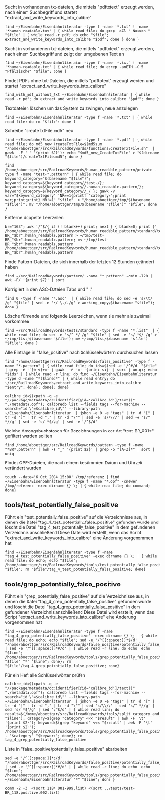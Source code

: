Sucht in vorhandenen txt-dateien, die mittels "pdftotext" erzeugt werden, nach einem Suchbegriff und startet "extract_and_write_keywords_into_calibre"

```
find ~/Eisenbahn/Eisenbahnliteratur -type f -name '*.txt' ! -name '*human-readable.txt' | { while read file; do grep -aEl " Nossen " "$file" | { while read -r pdf; do echo "$file"; extract_and_write_keywords_into_calibre "$pdf"; done } done }
```

Sucht in vorhandenen txt-dateien, die mittels "pdftotext" erzeugt werden, nach einem Suchbegriff und zeigt den umgebenen Text an

```
find ~/Eisenbahn/Eisenbahnliteratur -type f -name '*.txt' ! -name '*human-readable.txt' | { while read file; do egrep -anETH -C 5 "Pfälzische" "$file"; done }
```

Findet PDFs ohne txt-Dateien, die mittels "pdftotext" erzeugt werden und startet "extract_and_write_keywords_into_calibre"

```
find_with_pdf_without_txt ~/Eisenbahn/Eisenbahnliteratur | { while read -r pdf; do extract_and_write_keywords_into_calibre "$pdf"; done }
```

Textdateien löschen um das System zu zwingen, neue anzulegen

```
find ~/Eisenbahn/Eisenbahnliteratur -type f -name '*.txt' | { while read file; do rm "$file"; done }
```

Schreibe "createTxtFile.md5" neu

```
find ~/Eisenbahn/Eisenbahnliteratur -type f -name '*.pdf' | { while read file; do md5_new_CreateTxtFile=$(md5sum "/home/aboettger/src/RailroadKeywords/functions/createTxtFile.sh"  | gawk  -F ' ' '{print $1}'); echo "$md5_new_CreateTxtFile" > "$(dirname "$file")/createTxtFile.md5"; done }
```

```
find /home/aboettger/src/RailroadKeywords/human_readable_pattern/private -type f -name "test-*.pattern" | { while read file; do keyword_category="$(basename "$file")";  keyword_category=${keyword_category//test-/}; keyword_category=${keyword_category//.human_readable.pattern/}; keyword_category=${keyword_category//_/ }; gawk -v var="$keyword_category" 'NR==1{printf "category=";print var;print;print} NR!=1' "$file"  > "/home/aboettger/tmp/$(basename "$file")"; mv "/home/aboettger/tmp/$(basename "$file")" "$file"; done }
```

Entferne doppelte Leerzeilen

```
br="163"; awk '/^$/{ if (! blank++) print; next } { blank=0; print }' /home/aboettger/src/RailroadKeywords/human_readable_pattern/standard/test-BR_"$br".human_readable.pattern > ~/tmp/test-BR_"$br".human_readable.pattern; mv ~/tmp/test-BR_"$br".human_readable.pattern /home/aboettger/src/RailroadKeywords/human_readable_pattern/standard/test-BR_"$br".human_readable.pattern
```

Finde Pattern-Dateien, die sich innerhalb der letzten 12 Stunden geändert haben

```
find ~/src/RailroadKeywords/pattern/ -name "*.pattern" -cmin -720 | awk -F/ '{print $7}' | sort
```

Korrigiert in den ASC-Dateien Tabs und " ."

```
find 0 -type f -name "*.asc"  | { while read file; do sed -e 's/\t/ /g' "$file" | sed -e 's/ \././g' > working_copy/$(basename "$file"); done }
```

Lösche führende und folgende Leerzeichen, wenn sie mehr als zweimal vorkommen

```
find ~/src/RailroadKeywords/tests/standard -type f -name "*.list"  | { while read file; do sed -e 's/^ */ /g' "$file" | sed -e 's/ *$/ /g' > ~/tmp/list/$(basename "$file"); mv ~/tmp/list/$(basename "$file") "$file"; done }
```

Alle Einträge in "false_positive" nach Schlüsselwörtern durchsuchen lassen

```
find "/home/aboettger/src/RailroadKeywords/false_positive" -type f -name "*.pattern" | { while read file; do ids=$(sed -e '/^#/d' "$file" | grep -E "^[0-9]+=" | gawk  -F '=' '{print $1}' | sort | uniq); echo "$ids" | { while read -r line; do find ~/Eisenbahn/Eisenbahnliteratur -type d -name "*($line)*" | { while read entry; do ~/src/RailroadKeywords/extract_and_write_keywords_into_calibre "$entry"; done}; done}; done}
```

```
calibre_id=$(xpath -q -e "//package/metadata/dc:identifier[@id='calibre_id']/text()" "./metadata.opf"); calibredb list --fields tags --for-machine --search="id:\"=$calibre_id\"" --library-path ~/Eisenbahn/Eisenbahnliteratur  | jshon -e 0 -e "tags" | tr -d "[" | tr -d "]" | tr -d "," | tr -d "\"" | sed -e 's/\\//' | sed -e 's/^ *//g' | sed -e 's/ *$//g' | sed -e '/^$/d'
```


Welche Anfangsbuchstaben für Bezeichnungen in der Art "test-BR_001*" gefiltert werden sollten

```
find /home/aboettger/src/RailroadKeywords/pattern -type f -name "*BR*.pattern" | awk -F "_" '{print $2}' | grep -o "[A-Z]*" | sort | uniq
```

Findet OPF-Dateien, die nach einem bestimmten Datum und Uhrzeit verändert wurden

```
touch --date='6 Oct 2014 15:00' /tmp/referenz | find ~/Eisenbahn/Eisenbahnliteratur -type f -name "*.opf" -cnewer /tmp/referenz -exec dirname {} \; | { while read file; do command; done}
```

tools/test_potentially_false_positive
----------

Führt ein "test_potentially_false_positive" auf die Verzeichnisse aus, in denen die Datei "tag_4_test_potentially_false_positive" gefunden wurde und löscht die Datei "tag_4_test_potentially_false_positive" in dem gefundenen Verzeichnis anschließend
Diese Datei wird erstellt, wenn das Script "extract_and_write_keywords_into_calibre" eine Änderung vorgenommen hat

```
find ~/Eisenbahn/Eisenbahnliteratur -type f -name "tag_4_test_potentially_false_positive" -exec dirname {} \; | { while read file; do echo; echo "$file"; /home/aboettger/src/RailroadKeywords/tools/test_potentially_false_positive "$file"; rm "$file"/tag_4_test_potentially_false_positive; done}
```

tools/grep_potentially_false_positive
----------

Führt ein "grep_potentially_false_positive" auf die Verzeichnisse aus, in denen die Datei "tag_4_grep_potentially_false_positive" gefunden wurde und löscht die Datei "tag_4_grep_potentially_false_positive" in dem gefundenen Verzeichnis anschließend
Diese Datei wird erstellt, wenn das Script "extract_and_write_keywords_into_calibre" eine Änderung vorgenommen hat

```
find ~/Eisenbahn/Eisenbahnliteratur -type f -name "tag_4_grep_potentially_false_positive" -exec dirname {} \; | { while read file; do echo; echo "$file"; sed -e '/^[[:space:]]*$/d' "/home/aboettger/src/RailroadKeywords/false_positive/potentially_false_positive" | sed -e '/^[[:space:]]*#/d' | { while read -r line; do echo; echo "$line"; /home/aboettger/src/RailroadKeywords/tools/grep_potentially_false_positive "$file" "*" "$line"; done}; rm "$file"/tag_4_grep_potentially_false_positive; done}
```
Für ein Heft alle Schlüsselwörter prüfen

```
calibre_id=$(xpath -q -e "//package/metadata/dc:identifier[@id='calibre_id']/text()" "./metadata.opf"); calibredb list --fields tags --for-machine --search="id:\"=$calibre_id\"" --library-path ~/Eisenbahn/Eisenbahnliteratur  | jshon -e 0 -e "tags" | tr -d "[" | tr -d "]" | tr -d "," | tr -d "\"" | sed 's/\\//' | sed 's/^ *//g' | sed 's/ *$//g' | sed '/^$/d' | { while read line; do result=$(/home/aboettger/src/RailroadKeywords/tools/split_category_and_keyword "$line"); category=$(grep "category" <<< "$result" | awk -F '\t' '{print $2}'); keyword=$(grep "keyword" <<< "$result" | awk -F '\t' '{print $2}'); /home/aboettger/src/RailroadKeywords/tools/grep_potentially_false_positive . "$category" "$keyword"; done}; rm tag_4_grep_potentially_false_positive
```
Liste in "false_positive/potentially_false_positive" abarbeiten

```
sed -e '/^[[:space:]]*$/d' "/home/aboettger/src/RailroadKeywords/false_positive/potentially_false_positive" | sed -e '/^[[:space:]]*#/d' | { while read -r line; do echo; echo "$line"; /home/aboettger/src/RailroadKeywords/tools/grep_potentially_false_positive ~/Eisenbahn/Eisenbahnliteratur "*" "$line"; done }
```



```
comm -2 -3  <(sort 118\ 001-999.list) <(sort ../tests/test-BR_118.positive.002.list)
```
